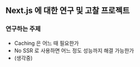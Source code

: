 ## Next.js 에 대한 연구 및 고찰 프로젝트

### 연구하는 주제
- Caching 은 어느 때 필요한가
- No SSR 로 사용하면 어느 정도 성능까지 해결 가능한가 
- (생각중)
